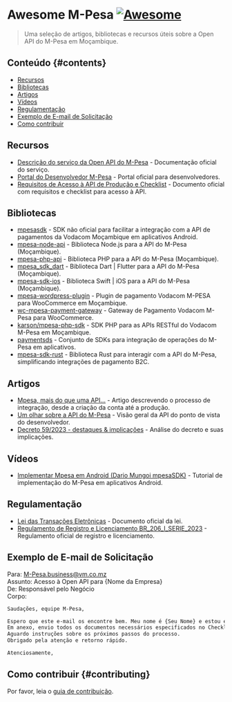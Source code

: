 # Awesome M-Pesa [![Awesome](https://awesome.re/badge-flat.svg)](https://awesome.re)

> Uma seleção de artigos, bibliotecas e recursos úteis sobre a Open API do M-Pesa em Moçambique.

## Conteúdo {#contents}

- [Recursos](#recursos)
- [Bibliotecas](#bibliotecas)
- [Artigos](#artigos)
- [Vídeos](#vídeos)
- [Regulamentação](#regulamentação)
- [Exemplo de E-mail de Solicitação](#exemplo-de-e-mail-de-solicitação)
- [Como contribuir](#contributing)

## Recursos

- [Descrição do serviço da Open API do M-Pesa](https://www.vm.co.mz/m-pesa/artigo/api-aberta-do-m-pesa) - Documentação oficial do serviço.
- [Portal do Desenvolvedor M-Pesa](https://developer.mpesa.vm.co.mz/) - Portal oficial para desenvolvedores.
- [Requisitos de Acesso à API de Produção e Checklist](https://github.com/PauloPhagula/awesome-mpesa/files/13706274/Checklist.para.Pessoas.Colectivas.-.Versao.1.7.-.2022.pdf) - Documento oficial com requisitos e checklist para acesso à API.

## Bibliotecas

- [mpesasdk](https://github.com/realdm/mpesasdk) - SDK não oficial para facilitar a integração com a API de pagamentos da Vodacom Moçambique em aplicativos Android.
- [mpesa-node-api](https://github.com/thatfiredev/mpesa-node-api) - Biblioteca Node.js para a API do M-Pesa (Moçambique).
- [mpesa-php-api](https://github.com/abdulmueid/mpesa-php-api) - Biblioteca PHP para a API do M-Pesa (Moçambique).
- [mpesa_sdk_dart](https://github.com/realrgt/mpesa_sdk_dart) - Biblioteca Dart | Flutter para a API do M-Pesa (Moçambique).
- [mpesa-sdk-ios](https://github.com/AlgyJr/MpesaSDK.git) - Biblioteca Swift | iOS para a API do M-Pesa (Moçambique).
- [mpesa-wordpress-plugin](https://github.com/herquiloidehele/mpesa-wordpress-plugin) - Plugin de pagamento Vodacom M-PESA para WooCommerce em Moçambique.
- [wc-mpesa-payment-gateway](https://github.com/turbohost/wc-mpesa-payment-gateway) - Gateway de Pagamento Vodacom M-Pesa para WooCommerce.
- [karson/mpesa-php-sdk](https://github.com/karson/mpesa-php-sdk) - SDK PHP para as APIs RESTful do Vodacom M-Pesa em Moçambique.
- [paymentsds](https://github.com/paymentsds) - Conjunto de SDKs para integração de operações do M-Pesa em aplicativos.
- [mpesa-sdk-rust](https://github.com/GraHms/mpesa-rust-sdk) - Biblioteca Rust para interagir com a API do M-Pesa, simplificando integrações de pagamento B2C.

## Artigos

- [Mpesa, mais do que uma API…](https://medium.com/android-dev-moz/mpesa-mais-do-que-uma-api-bc2ead953cc2) - Artigo descrevendo o processo de integração, desde a criação da conta até a produção.
- [Um olhar sobre a API do M-Pesa](https://medium.com/android-dev-moz/um-olhar-sobre-a-api-do-m-pesa-688fd6abe351) - Visão geral da API do ponto de vista do desenvolvedor.
- [Decreto 59/2023 - destaques & implicações](https://www.linkedin.com/pulse/decreto-592023-destaques-implica%2525C3%2525A7%2525C3%2525B5es-m%2525C3%2525A1rio-j%2525C3%2525BAnior-snpzf%3FtrackingId=tVAdOsDNxQFQ8YzQMotn4w%253D%253D/?trackingId=tVAdOsDNxQFQ8YzQMotn4w%3D%3D) - Análise do decreto e suas implicações.

## Vídeos

- [Implementar Mpesa em Android (Dario Mungoi mpesaSDK)](https://www.youtube.com/watch?v=RtY67lsb5TY) - Tutorial de implementação do M-Pesa em aplicativos Android.

## Regulamentação

- [Lei das Transações Eletrônicas](https://github.com/PauloPhagula/awesome-mpesa/files/12642436/Lei-das-Transaccoes-eletronicas.pdf) - Documento oficial da lei.
- [Regulamento de Registro e Licenciamento BR_206_I_SERIE_2023](https://github.com/PauloPhagula/awesome-mpesa/files/14340618/Regulamento.de.Registo.e.Licenciamento.BR_206_I_SERIE_2023.pdf) - Regulamento oficial de registro e licenciamento.

## Exemplo de E-mail de Solicitação

Para: M-Pesa.business@vm.co.mz  
Assunto: Acesso à Open API para {Nome da Empresa}  
De: Responsável pelo Negócio  
Corpo:

```txt
Saudações, equipe M-Pesa,

Espero que este e-mail os encontre bem. Meu nome é {Seu Nome} e estou entrando em contato como responsável pelo negócio para solicitar formalmente o acesso à Open API.
Em anexo, envio todos os documentos necessários especificados no Checklist fornecido. Certifiquei-me de incluir todas as informações exigidas para sua análise.
Aguardo instruções sobre os próximos passos do processo.
Obrigado pela atenção e retorno rápido.

Atenciosamente,
```

## Como contribuir {#contributing}

Por favor, leia o [guia de contribuição](contributing.md).
